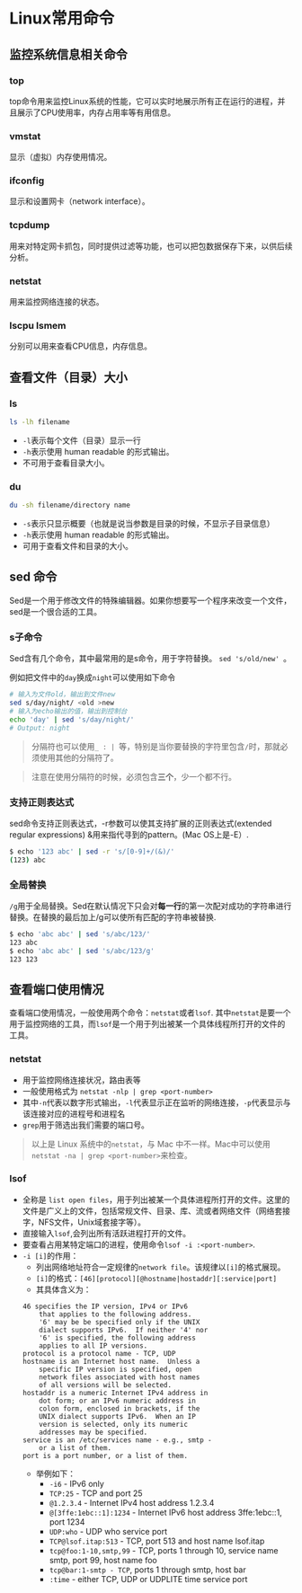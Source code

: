 # Linux常用命令

## 监控系统信息相关命令
### top
top命令用来监控Linux系统的性能，它可以实时地展示所有正在运行的进程，并且展示了CPU使用率，内存占用率等有用信息。

### vmstat
显示（虚拟）内存使用情况。

### ifconfig
显示和设置网卡（network interface）。

### tcpdump
用来对特定网卡抓包，同时提供过滤等功能，也可以把包数据保存下来，以供后续分析。

### netstat
用来监控网络连接的状态。

### lscpu lsmem
分别可以用来查看CPU信息，内存信息。


## 查看文件（目录）大小

### ls
```bash
ls -lh filename 
```
* `-l`表示每个文件（目录）显示一行
* `-h`表示使用 human readable 的形式输出。
* 不可用于查看目录大小。

### du
```bash
du -sh filename/directory name
```
* `-s`表示只显示概要（也就是说当参数是目录的时候，不显示子目录信息）
* `-h`表示使用 human readable 的形式输出。
* 可用于查看文件和目录的大小。


## sed 命令
Sed是一个用于修改文件的特殊编辑器。如果你想要写一个程序来改变一个文件，sed是一个很合适的工具。

### s子命令
Sed含有几个命令，其中最常用的是s命令，用于字符替换。 `sed 's/old/new' `。

例如把文件中的`day`换成`night`可以使用如下命令

```bash
# 输入为文件old，输出到文件new
sed s/day/night/ <old >new 
# 输入为echo输出的值，输出到控制台
echo 'day' | sed 's/day/night/'
# Output: night
```

> 分隔符也可以使用`_ : | `等，特别是当你要替换的字符里包含`/`时，那就必须使用其他的分隔符了。

> 注意在使用分隔符的时候，必须包含**三个**，少一个都不行。

### 支持正则表达式
sed命令支持正则表达式，-r参数可以使其支持扩展的正则表达式(extended regular expressions)
&用来指代寻到的pattern。(Mac OS上是-E）.
```bash
$ echo '123 abc' | sed -r 's/[0-9]+/(&)/'
(123) abc
```

### 全局替换
`/g`用于全局替换。Sed在默认情况下只会对**每一行**的第一次配对成功的字符串进行替换。在替换的最后加上/g可以使所有匹配的字符串被替换.
```bash
$ echo 'abc abc' | sed 's/abc/123/'
123 abc
$ echo 'abc abc' | sed 's/abc/123/g'
123 123
```

## 查看端口使用情况
查看端口使用情况，一般使用两个命令：`netstat`或者`lsof`. 其中`netstat`是要一个用于监控网络的工具，而`lsof`是一个用于列出被某一个具体线程所打开的文件的工具。

### netstat
* 用于监控网络连接状况，路由表等
* 一般使用格式为 `netstat -nlp | grep <port-number>`
* 其中`-n`代表以数字形式输出，`-l`代表显示正在监听的网络连接，`-p`代表显示与该连接对应的进程号和进程名
* `grep`用于筛选出我们需要的端口号。
> 以上是 Linux 系统中的`netstat`，与 Mac 中不一样。Mac中可以使用`netstat -na | grep <port-number>`来检查。

### lsof
* 全称是 `list open files`，用于列出被某一个具体进程所打开的文件。这里的文件是广义上的文件，包括常规文件、目录、库、流或者网络文件（网络套接字，NFS文件，Unix域套接字等）。
* 直接输入`lsof`,会列出所有活跃进程打开的文件。
* 要查看占用某特定端口的进程，使用命令`lsof -i :<port-number>`.
* `-i [i]`的作用：
    * 列出网络地址符合一定规律的`network file`。该规律以`[i]`的格式展现。
    * `[i]`的格式：`[46][protocol][@hostname|hostaddr][:service|port]`
    * 其具体含义为：
    ```
    46 specifies the IP version, IPv4 or IPv6
        that applies to the following address.
        '6' may be be specified only if the UNIX
        dialect supports IPv6.  If neither '4' nor
        '6' is specified, the following address
        applies to all IP versions.
    protocol is a protocol name - TCP, UDP
    hostname is an Internet host name.  Unless a
        specific IP version is specified, open
        network files associated with host names
        of all versions will be selected.
    hostaddr is a numeric Internet IPv4 address in
        dot form; or an IPv6 numeric address in
        colon form, enclosed in brackets, if the
        UNIX dialect supports IPv6.  When an IP
        version is selected, only its numeric
        addresses may be specified.
    service is an /etc/services name - e.g., smtp -
        or a list of them.
    port is a port number, or a list of them.
    ```
    * 举例如下：
        * `-i6` - IPv6 only
        * `TCP:25` - TCP and port 25
        * `@1.2.3.4` - Internet IPv4 host address 1.2.3.4
        * `@[3ffe:1ebc::1]:1234` - Internet IPv6 host address 3ffe:1ebc::1, port 1234
        * `UDP:who` - UDP who service port
        * `TCP@lsof.itap:513` - TCP, port 513 and host name lsof.itap
        * `tcp@foo:1-10,smtp,99` - TCP, ports 1 through 10, service name smtp, port 99, host name foo
        * `tcp@bar:1-smtp - TCP`, ports 1 through smtp, host bar
        * `:time` - either TCP, UDP or UDPLITE time service port